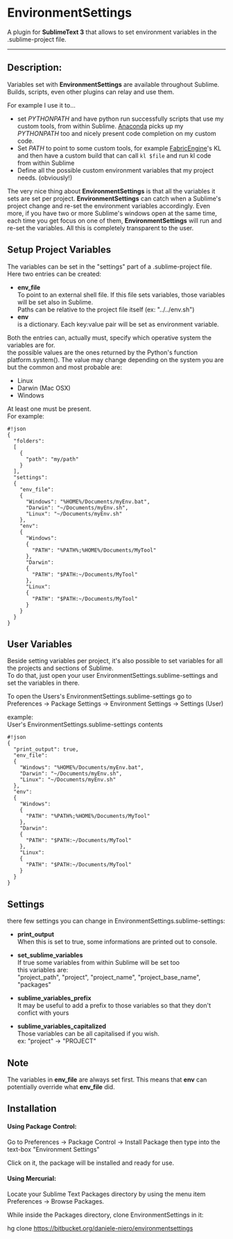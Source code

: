 EnvironmentSettings
===
A plugin for **SublimeText 3** that allows to set environment variables in the .sublime-project file.
- - -

Description:
---

Variables set with **EnvironmentSettings** are available throughout Sublime. Builds, scripts, even other plugins can relay and use them.

For example I use it to...

* set *PYTHONPATH* and have python run successfully scripts that use my custom tools, from within Sublime. [Anaconda](https://packagecontrol.io/packages/Anaconda) picks up my *PYTHONPATH*  too and nicely present code completion on my custom code.
* Set *PATH* to point to some custom tools, for example [FabricEngine](http://fabricengine.com/)'s KL and then have a custom build that can call `kl $file` and run kl code from within Sublime
* Define all the possible custom environment variables that my project needs. (obviously!)

The very nice thing about **EnvironmentSettings** is that all the variables it sets are set per project. **EnvironmentSettings** can catch when a Sublime's project change and re-set the environment variables accordingly. Even more, if you have two or more Sublime's windows open at the same time, each time you get focus on one of them, **EnvironmentSettings** will run and re-set the variables. All this is completely transparent to the user.

Setup Project Variables
---

The variables can be set in the "settings" part of a .sublime-project file.  
Here two entries can be created:

  * **env_file**   
    To point to an external shell file. If this file sets variables, those variables will be set also in Sublime.  
    Paths can be relative to the project file itself (ex: "../../env.sh")
  * **env**  
    is a dictionary. Each key:value pair will be set as environment variable.

Both the entries can, actually must, specify which operative system the variables are for.  
the possible values are the ones returned by the Python's function platform.system(). The value may change depending on the system you are but the common and most probable are:

* Linux
* Darwin (Mac OSX)
* Windows

At least one must be present.  
For example:
```
#!json
{
  "folders":
  [
    {
      "path": "my/path"
    }
  ],
  "settings":
  {
    "env_file": 
    {
      "Windows": "%HOME%/Documents/myEnv.bat",
      "Darwin": "~/Documents/myEnv.sh",
      "Linux": "~/Documents/myEnv.sh"
    },
    "env":
    {
      "Windows": 
      {
        "PATH": "%PATH%;%HOME%/Documents/MyTool"
      },
      "Darwin": 
      {
        "PATH": "$PATH:~/Documents/MyTool"
      },
      "Linux": 
      {
        "PATH": "$PATH:~/Documents/MyTool"
      }
    }
  }
}
```

User Variables
---

Beside setting variables per project, it's also possible to set variables for all the projects and sections of Sublime.  
To do that, just open your user EnvironmentSettings.sublime-settings and set the variables in there.

To open the Users's EnvironmentSettings.sublime-settings go to Preferences -> Package Settings -> Environment Settings -> Settings (User)

example:   
User's EnvironmentSettings.sublime-settings contents
```
#!json
{
  "print_output": true,
  "env_file": 
  {
    "Windows": "%HOME%/Documents/myEnv.bat",
    "Darwin": "~/Documents/myEnv.sh",
    "Linux": "~/Documents/myEnv.sh"
  },
  "env":
  {
    "Windows": 
    {
      "PATH": "%PATH%;%HOME%/Documents/MyTool"
    },
    "Darwin": 
    {
      "PATH": "$PATH:~/Documents/MyTool"
    },
    "Linux": 
    {
      "PATH": "$PATH:~/Documents/MyTool"
    }
  }
}
```

Settings
---

there few settings you can change in EnvironmentSettings.sublime-settings:

* **print_output**  
  When this is set to true, some informations are printed out to console.  

* **set_sublime_variables**  
  If true some variables from within Sublime will be set too  
  this variables are:  
  "project_path", "project", "project_name", "project_base_name", "packages"

* **sublime_variables_prefix**  
  It may be useful to add a prefix to those variables so that they don't confict with yours

* **sublime_variables_capitalized**  
  Those variables can be all capitalised if you wish.  
  ex: "project" -> "PROJECT"
    

Note
---

The variables in **env_file** are always set first. This means that **env** can potentially override what **env_file** did.

Installation
---

#### Using Package Control:

Go to Preferences -> Package Control -> Install Package then type into the text-box "Environment Settings"

Click on it, the package will be installed and ready for use.

#### Using Mercurial:

Locate your Sublime Text Packages directory by using the menu item Preferences -> Browse Packages.

While inside the Packages directory, clone EnvironmentSettings in it:

hg clone https://bitbucket.org/daniele-niero/environmentsettings
